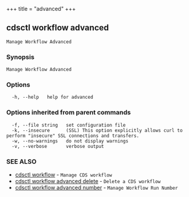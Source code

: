 +++
title = "advanced"
+++
## cdsctl workflow advanced

`Manage Workflow Advanced`

### Synopsis

`Manage Workflow Advanced`

### Options

```
  -h, --help   help for advanced
```

### Options inherited from parent commands

```
  -f, --file string   set configuration file
  -k, --insecure      (SSL) This option explicitly allows curl to perform "insecure" SSL connections and transfers.
  -w, --no-warnings   do not display warnings
  -v, --verbose       verbose output
```

### SEE ALSO

* [cdsctl workflow](/cli/cdsctl/workflow/)	 - `Manage CDS workflow`
* [cdsctl workflow advanced delete](/cli/cdsctl/workflow/advanced/delete/)	 - `Delete a CDS workflow`
* [cdsctl workflow advanced number](/cli/cdsctl/workflow/advanced/number/)	 - `Manage Workflow Run Number`

